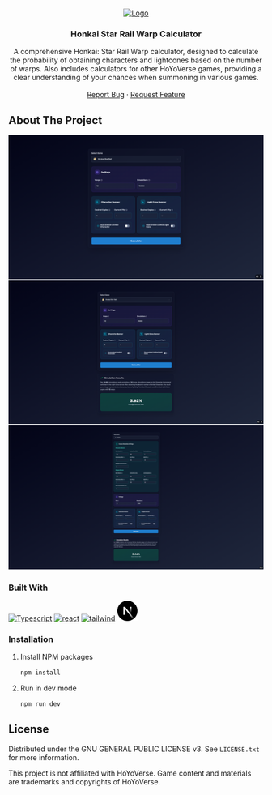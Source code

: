 <a name="readme-top"></a>

<!-- PROJECT LOGO -->
<br />
<div align="center">
  <a href="https://github.com/Jose-AE/hsr-warp-calculator">
    <img src="https://i.imgur.com/zeHJj2V.png" alt="Logo" width="80" height="80">
  </a>
<h3 align="center">Honkai Star Rail Warp Calculator</h3>

  <p align="center">
   A comprehensive Honkai: Star Rail Warp calculator, designed to calculate the probability of obtaining characters and lightcones based on the number of warps. Also includes calculators for other HoYoVerse games, providing a clear understanding of your chances when summoning in various games.
    <br />
    <a href="https://github.com/Jose-AE/hsr-warp-calculator"></a>
    <br />
    <a href="https://github.com/Jose-AE/hsr-warp-calculator/issues">Report Bug</a>
    ·
    <a href="https://github.com/Jose-AE/hsr-warp-calculator/issues">Request Feature</a>
  </p>
</div>

<!-- ABOUT THE PROJECT -->

## About The Project

<img src="./assets/readme/1.png" />
<img src="./assets/readme/2.png" />
<img src="./assets/readme/3.png" />

### Built With

<a href="https://www.typescriptlang.org/" target="_blank" rel="noreferrer"><span><img src="https://www.svgrepo.com/show/354478/typescript-icon.svg" alt="Typescript" width="40" height="40"/></span></a>
<a href="https://reactjs.org/" target="_blank" rel="noreferrer"><span><img src="https://cdn.icon-icons.com/icons2/2415/PNG/512/react_original_logo_icon_146374.png" alt="react" width="40" height="40"/></span></a>
<a href="https://tailwindcss.com/" target="_blank" rel="noreferrer"><span><img src="https://www.svgrepo.com/show/374118/tailwind.svg" alt="tailwind" width="40" height="40"/></span></a>
<a href="https://nextjs.org/" target="_blank" rel="noreferrer"><span><img src="./assets/readme/nextjs-icon.svg" alt="nextjs" width="40" height="40"/></span></a>

<!-- GETTING STARTED -->

### Installation

1. Install NPM packages
   ```sh
   npm install
   ```
2. Run in dev mode
   ```js
   npm run dev
   ```

<!-- LICENSE -->

## License

Distributed under the GNU GENERAL PUBLIC LICENSE v3. See `LICENSE.txt` for more information.

This project is not affiliated with HoYoVerse. Game content and materials are trademarks and copyrights of HoYoVerse.
